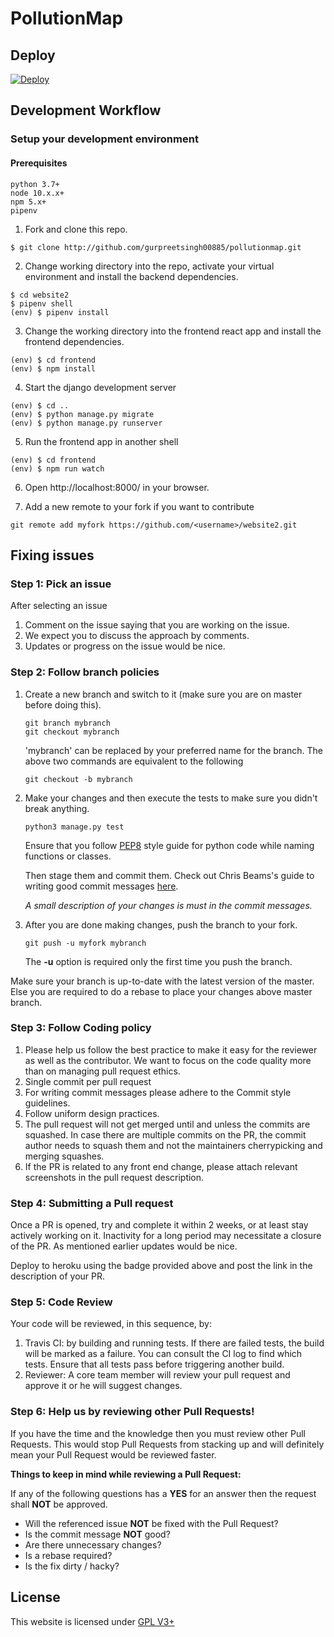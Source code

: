 # PollutionMap

## Deploy
[![Deploy](https://www.herokucdn.com/deploy/button.svg)](https://heroku.com/deploy)

## Development Workflow

### Setup your development environment

#### Prerequisites

```
python 3.7+
node 10.x.x+
npm 5.x+
pipenv
```

1. Fork and clone this repo.

```
$ git clone http://github.com/gurpreetsingh00885/pollutionmap.git
```

2. Change working directory into the repo, activate your virtual environment and install the backend dependencies.

```
$ cd website2
$ pipenv shell
(env) $ pipenv install
```

3. Change the working directory into the frontend react app and install the frontend dependencies.

```
(env) $ cd frontend
(env) $ npm install
```

4. Start the django development server

```
(env) $ cd ..
(env) $ python manage.py migrate
(env) $ python manage.py runserver
```

5. Run the frontend app in another shell

```
(env) $ cd frontend
(env) $ npm run watch
```

6. Open http://localhost:8000/ in your browser.

7. Add a new remote to your fork if you want to contribute

```
git remote add myfork https://github.com/<username>/website2.git
```

## Fixing issues
### Step 1: Pick an issue
After selecting an issue
1. Comment on the issue saying that you are working on the issue.
2. We expect you to discuss the approach by comments.
3. Updates or progress on the issue would be nice.

### Step 2: Follow branch policies
1. Create a new branch and switch to it (make sure you are on master before doing this).
    ```
    git branch mybranch
    git checkout mybranch
    ```
    'mybranch' can be replaced by your preferred name for the branch.
    The above two commands are equivalent to the following
    ```
    git checkout -b mybranch
    ```

2. Make your changes and then execute the tests to make sure you didn't break anything.

    ```
    python3 manage.py test
    ```
    Ensure that you follow [PEP8](https://www.python.org/dev/peps/pep-0008/#descriptive-naming-styles) style guide for python code while naming functions or classes.

    Then stage them and commit them.
    Check out Chris Beams's guide to writing good commit messages [here](https://chris.beams.io/posts/git-commit/).

    *A small description of your changes is must in the commit messages.*

3. After you are done making changes, push the branch to your fork.
    ```
    git push -u myfork mybranch
    ```
    The **-u** option is required only the first time you push the branch.

 Make sure your branch is up-to-date with the latest version of the master. Else you are required to do a rebase to place your changes above master branch.

### Step 3: Follow Coding policy

 1. Please help us follow the best practice to make it easy for the reviewer as well as the contributor. We want to focus on the code quality more than on managing pull request ethics.
 2. Single commit per pull request
 3. For writing commit messages please adhere to the Commit style guidelines.
 4. Follow uniform design practices.
 5. The pull request will not get merged until and unless the commits are squashed. In case there are multiple commits on the PR, the commit author needs to squash them and not the maintainers cherrypicking and merging squashes.
 6. If the PR is related to any front end change, please attach relevant screenshots in the pull request description.

### Step 4: Submitting a Pull request
Once a PR is opened, try and complete it within 2 weeks, or at least stay actively working on it. Inactivity for a long period may necessitate a closure of the PR. As mentioned earlier updates would be nice.

Deploy to heroku using the badge provided above and post the link in the description of your PR.

### Step 5: Code Review

Your code will be reviewed, in this sequence, by:

1. Travis CI: by building and running tests. If there are failed tests, the build will be marked as a failure. You can consult the CI log to find which tests. Ensure that all tests pass before triggering another build.
2. Reviewer: A core team member will review your pull request and approve it or he will suggest changes.

### Step 6: Help us by reviewing other Pull Requests!
If you have the time and the knowledge then you must review other Pull Requests. This would stop Pull Requests from stacking up and will definitely mean your Pull Request would be reviewed faster.

**Things to keep in mind while reviewing a Pull Request:**

If any of the following questions has a **YES** for an answer then the request shall **NOT** be approved.
* Will the referenced issue **NOT** be fixed with the Pull Request?
* Is the commit message **NOT** good?
* Are there unnecessary changes?
* Is a rebase required?
* Is the fix dirty / hacky?

## License

This website is licensed under [GPL V3+](https://www.gnu.org/licenses/gpl-3.0.fr.html)
